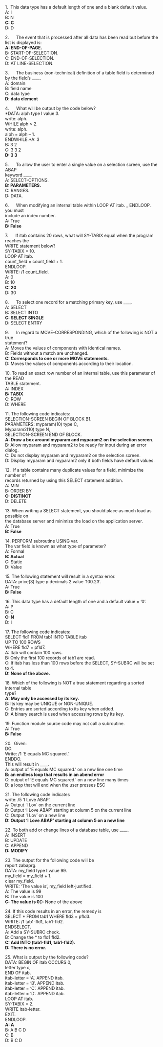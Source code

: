 1.  This data type has a default length of one and a blank default value.\
A: I\
B: N\
**C: C**\
D: D

2.      The event that is processed after all data has been read but before the list is displayed is:\
**A: END-OF-PAGE.**\
B: START-OF-SELECTION.\
C: END-OF-SELECTION.\
D: AT LINE-SELECTION.

3.      The business (non-technical) definition of a table field is determined by the field’s \_\_\_\_.\
A: domain\
B: field name\
C: data type\
**D: data element**

4.      What will be output by the code below?\
*DATA: alph type I value 3.\
write: alph.\
WHILE alph > 2.\
write: alph.\
alph = alph – 1.\
ENDWHILE.*A: 3\
B: 3 2\
C: 3 3 2\
**D: 3 3**

5.      To allow the user to enter a single value on a selection screen, use the ABAP\
keyword \_\_\_\_.\
A: SELECT-OPTIONS.\
**B: PARAMETERS.**\
C: RANGES.\
D: DATA.

6.      When modifying an internal table within LOOP AT itab. \_ ENDLOOP. you must\
include an index number.\
A: True\
**B: False**

7.      If itab contains 20 rows, what will SY-TABIX equal when the program reaches the\
WRITE statement below?\
SY-TABIX = 10.\
LOOP AT itab.\
count\_field = count\_field + 1.\
ENDLOOP.\
WRITE: /1 count\_field.\
A: 0\
B: 10\
**C: 20**\
D: 30

8.      To select one record for a matching primary key, use \_\_\_\_.\
A: SELECT\
B: SELECT INTO\
**C: SELECT SINGLE**\
D: SELECT ENTRY

9.      In regard to MOVE-CORRESPONDING, which of the following is NOT a true\
statement?\
A: Moves the values of components with identical names.\
B: Fields without a match are unchanged.\
**C: Corresponds to one or more MOVE statements.**\
D: Moves the values of components according to their location.

10\. To read an exact row number of an internal table, use this parameter of the READ\
TABLE statement.\
A: INDEX\
**B: TABIX**\
C: ROW\
D: WHERE

11\. The following code indicates:\
SELECTION-SCREEN BEGIN OF BLOCK B1.\
PARAMETERS: myparam(10) type C,\
Myparam2(10) type N,\
SELECTION-SCREEN END OF BLOCK.\
**A: Draw a box around myparam and myparam2 on the selection screen**.\
B: Allow myparam and myparam2 to be ready for input during an error dialog.\
C: Do not display myparam and myparam2 on the selection screen.\
D: Display myparam and myparam2 only if both fields have default values.

12\.  If a table contains many duplicate values for a field, minimize the number of\
records returned by using this SELECT statement addition.\
A: MIN\
B: ORDER BY\
**C: DISTINCT**\
D: DELETE

13\. When writing a SELECT statement, you should place as much load as possible on\
the database server and minimize the load on the application server.\
A: True\
**B: False**

14\. PERFORM subroutine USING var.\
The var field is known as what type of parameter?\
A: Formal\
**B: Actual**\
C: Static\
D: Value

15\. The following statement will result in a syntax error.\
DATA: price(3) type p decimals 2 value ‘100.23’.\
A: True\
**B: False**

16\. This data type has a default length of one and a default value = ‘0’.\
A: P\
B: C\
**C: N**\
D: I

17\. The following code indicates:\
SELECT fld1 FROM tab1 INTO TABLE itab\
UP TO 100 ROWS\
WHERE fld7 = pfld7.\
A: Itab will contain 100 rows.\
B: Only the first 100 records of tab1 are read.\
C: If itab has less than 100 rows before the SELECT, SY-SUBRC will be set to 4.\
**D: None of the above.**

18\. Which of the following is NOT a true statement regarding a sorted internal table\
type?\
**A: May only be accessed by its key.**\
B: Its key may be UNIQUE or NON-UNIQUE.\
C: Entries are sorted according to its key when added.\
D: A binary search is used when accessing rows by its key.

19\. Function module source code may not call a subroutine.\
A: True\
**B: False**

20\.  Given:\
DO.\
Write: /1 ‘E equals MC squared.’.\
ENDDO.\
This will result in \_\_\_\_.\
A: output of ‘E equals MC squared.’ on a new line one time\
**B: an endless loop that results in an abend error**\
C: output of ‘E equals MC squared.’ on a new line many times\
D: a loop that will end when the user presses ESC

21\. The following code indicates\
write: /5 ‘I Love ABAP’.\
A: Output ‘I Lov’ on the current line\
B: Output ‘I Love ABAP’ starting at column 5 on the current line\
C: Output ‘I Lov’ on a new line\
**D: Output ‘I Love ABAP’ starting at column 5 on a new line**

22\. To both add or change lines of a database table, use \_\_\_\_.\
A: INSERT\
B: UPDATE\
C: APPEND\
**D: MODIFY**

23\. The output for the following code will be\
report zabaprg.\
DATA: my\_field type I value 99.\
my\_field = my\_field + 1.\
clear my\_field.\
WRITE: ‘The value is’, my\_field left-justified.\
A: The value is 99\
B: The value is 100\
**C: The value is 0**D: None of the above

24\. If this code results in an error, the remedy is\
SELECT \* FROM tab1 WHERE fld3 = pfld3.\
WRITE: /1 tab1-fld1, tab1-fld2.\
ENDSELECT.\
A: Add a SY-SUBRC check.\
B: Change the \* to fld1 fld2.\
**C: Add INTO (tab1-fld1, tab1-fld2).\
D: There is no error.**

25\. What is output by the following code?\
DATA: BEGIN OF itab OCCURS 0,\
letter type c,\
END OF itab.\
itab-letter = ‘A’. APPEND itab.\
itab-letter = ‘B’. APPEND itab.\
itab-letter = ‘C’. APPEND itab.\
itab-letter = ‘D’. APPEND itab.\
LOOP AT itab.\
SY-TABIX = 2.\
WRITE itab-letter.\
EXIT.\
ENDLOOP.\
**A: A**\
B: A B C D\
C: B\
D: B C D
